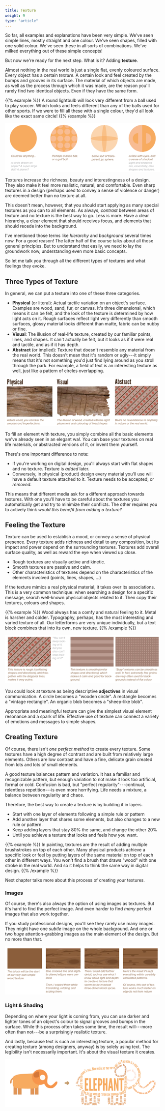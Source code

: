 ```yaml
---
title: Texture
weight: 9
type: "article"
---
```


So far, all examples and explanations have been very simple. We've seen simple lines, mostly straight and one colour. We've seen shapes, filled with one solid colour. We've seen these in all sorts of combinations. We've milked everything out of these simple concepts!

But now we're ready for the next step. What is it? Adding **texture**.

Almost nothing in the real world is just a single flat, evenly coloured surface. Every object has a certain *texture*. A certain look and feel created by the bumps and grooves in its surface. The material of which objects are made, as well as the process through which it was made, are the reason you'll rarely find two identical objects. Even if they have the same form. 

{{% example %}}
A round lightbulb will look very different from a ball used to play soccer. Which looks and feels different than any of the balls used for other sports. If we were to fill all these with a single colour, they'd all look like the exact same circle!
{{% /example %}}

![Overview of what texture means in design.](DesignTextureOverview.webp)

Textures increase the richness, beauty and interestingness of a design. They also make it feel more realistic, natural, and comfortable. Even sharp textures in a design (perhaps used to convey a sense of violence or danger) are deemed better than no texture at all. 

This doesn't mean, however, that you should start applying as many special textures as you can to all elements. As always, *contrast* between areas of texture and no texture is the best way to go. Less is more. Have a clear hierarchy, a clear element that should receives focus, and elements that should recede into the background.

I've mentioned those terms like _hierarchy_ and _background_ several times now. For a good reason! The latter half of the course talks about all those general principles. But to understand that easily, we need to lay the groundwork now, understanding even more basic concepts.

So let me talk you through all the different types of textures and what feelings they evoke.

## Three Types of Texture

In general, we can put a texture into one of these three categories.

-   **Physical** (or literal): Actual tactile variation on an object's surface. Examples are wood, sand, fur, or canvas. It's three dimensional, which means it can be felt, and the look of the texture is determined by how light acts on it. Rough surfaces reflect light very differently than smooth surfaces, glossy material looks different than matte, fabric can be nubby or fine.
-   **Visual**: The illusion of real-life texture, created by our familiar points, lines, and shapes. It can't actually be felt, but it looks as if it were real and tactile, and as if it has depth.
-   **Abstract** (or implied): Texture that doesn't resemble any material from the real world. This doesn't mean that it's random or ugly---it simply means that it's not something you'd just find lying around as you stroll through the park. For example, a field of text is an interesting texture as well, just like a pattern of circles overlapping.

![Example of the three types of texture.](DesignTextureTypes.webp)

To fill an element with texture, you simply combine all the basic elements we've already seen in an elegant wa!. You can base your textures on real life materials, or abstracted versions of it, or invent them yourself.

There's one important difference to note:

* If you're working on digital design, you'll always start with flat shapes and no texture. Texture is _added_ later.
* Conversely, in physical (product) design every material you'll use will have a default texture attached to it. Texture needs to be accepted, or _removed_.

This means that different media ask for a different approach towards textures. With one you'll have to be careful about the textures you automatically get and try to minimize their conflicts. The other requires you to actively think *would this benefit from adding a texture?*

## Feeling the Texture

Texture can be used to establish a mood, or convey a sense of physical presence. Every texture adds richness and detail to any composition, but its impact and power depend on the surrounding textures. Textures add overall surface quality, as well as reward the eye when viewed up close.

* Rough textures are visually active and kinetic. 
* Smooth textures are passive and calm. 
* Other characteristics of textures depend on the characteristics of the elements involved (points, lines, shapes, ...)

If the texture mimics a real physical material, it takes over its associations. This is a very common technique: when searching a design for a specific message, search well-known physical objects related to it. Then copy their textures, colours and shapes.

{{% example %}}
Wood always has a comfy and natural feeling to it. Metal is harsher and colder. Typography, perhaps, has the most interesting and varied texture of all. Our letterforms are very unique individually, but a text block combines that into its own, new texture.
{{% /example %}}

![Example of feeling and texture.](DesignTextureFeelings.webp)

You could look at texture as being descriptive **adjectives** in visual communication. A circle becomes a "wooden circle". A rectangle becomes a "vintage rectangle". An organic blob becomes a "sheep-like blob".

Appropriate and meaningful texture can give the simplest visual element resonance and a spark of life. Effective use of texture can connect a variety of emotions and messages to simple shapes.

## Creating Texture

Of course, there isn't _one perfect method_ to create every texture. Some textures have a high degree of contrast and are built from relatively large elements. Others are low contrast and have a fine, delicate grain created from lots and lots of small elements.

A good texture balances pattern and variation. It has a familiar and recognizable pattern, but enough variation to not make it look too artificial, formal or cold. Confusion is bad, but "perfect regularity"---continual, relentless repetition---is even more horrifying. Life needs a mixture, a balance between regularity and chaos.

Therefore, the best way to create a texture is by building it in layers. 

* Start with one layer of elements following a simple rule or pattern
* Add another layer that shares some elements, but also changes to a new rule or pattern.
* Keep adding layers that stay 80% the same, and change the other 20%
* Until you achieve a texture that looks and feels how you want.

{{% example %}} 
In painting, textures are the result of adding multiple brushstrokes on top of each other. Many physical products achieve a specific look or feel by putting layers of the same material on top of each other in different ways. You won't find a brush that draws "wood" with one stroke in the real world. And so it helps to think the same way in digital design.
{{% /example %}}

Next chapter talks more about this process of creating your textures.

### Images

Of course, there's also always the option of using images as textures. But it's hard to find the perfect image. And even harder to find _many_ perfect images that also work together. 

If you study professional designs, you'll see they rarely use many images. They might have one _subtle_ image on the whole background. And one or two _huge_ attention-grabbing images as the main element of the design. But no more than that.

![Examples of how to create your own textures.](DesignTextureCreation.webp)

### Light & Shading

Depending on where your light is coming from, you can use darker and lighter tones of an object's colour to signal grooves and bumps in the surface. While this process often takes some time, the result will---more often than not---be a surprisingly realistic texture.

And lastly, because text is such an interesting texture, a popular method for creating texture (among designers, anyway) is by solely using text. The legibility isn't necessarily important. It's about the visual texture it creates.

![Example of creating texture using just text](DesignTextureTypography.webp)